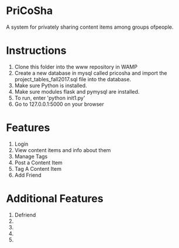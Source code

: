 # PriCoSha
A system​ ​for​ ​privately​ ​sharing​ ​content​ ​items among​ ​groups​ ​of​ ​people.

# Instructions
1. Clone this folder into the www repository in WAMP
2. Create a new database in mysql called pricosha and import the project_tables_fall2017.sql file into the database. 
3. Make sure Python is installed.
4. Make sure modules flask and pymysql are installed.
5. To run, enter 'python init1.py'
6. Go to 127.0.0.1:5000 on your browser


# Features
1. Login
2. View​​ ​​content​​ ​​items​​ ​​and​​ ​​info​​ ​​about​​ ​​them
3. Manage Tags
4. Post a Content Item
5. Tag A Content Item
6. Add Friend

# Additional Features
1. Defriend
2. 
3.
4.
5.

